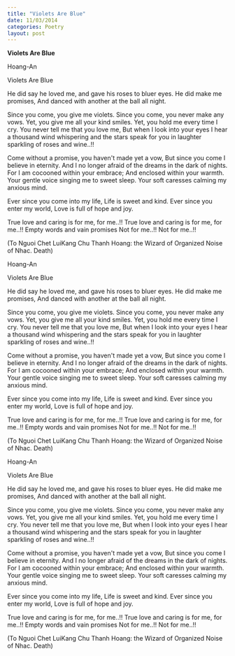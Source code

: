 ```yaml
---
title: "Violets Are Blue"
date: 11/03/2014
categories: Poetry
layout: post
---
```


**Violets Are Blue**

Hoang-An

Violets Are Blue


He did say he loved me,
and gave his roses to bluer eyes.
He did make me promises,
And danced with another at the ball all night.

Since you come, you give me violets.
Since you come, you never make any vows.
Yet, you give me all your kind smiles.
Yet, you hold me every time I cry.
You never tell me that you love me,
But when I look into your eyes
I hear a thousand wind whispering
and the stars speak for you
in laughter sparkling of roses and wine..!!

Come without a promise, you haven't made yet a vow,
But since you come I believe in eternity.
And I no longer afraid of the dreams in the dark of nights.
For I am cocooned within your embrace;
And enclosed within your warmth.
Your gentle voice singing me to sweet sleep.
Your soft caresses calming my anxious mind.

Ever since you come into my life,
Life is sweet and kind.
Ever since you enter my world,
Love is full of hope and joy.

True love and caring is for me, for me..!!
True love and caring is for me, for me..!!
Empty words and vain promises
Not for me..!! Not for me..!!


(To Nguoi Chet LuiKang Chu Thanh Hoang:
the Wizard of Organized Noise of Nhac. Death)

Hoang-An

Violets Are Blue


He did say he loved me,
and gave his roses to bluer eyes.
He did make me promises,
And danced with another at the ball all night.

Since you come, you give me violets.
Since you come, you never make any vows.
Yet, you give me all your kind smiles.
Yet, you hold me every time I cry.
You never tell me that you love me,
But when I look into your eyes
I hear a thousand wind whispering
and the stars speak for you
in laughter sparkling of roses and wine..!!

Come without a promise, you haven't made yet a vow,
But since you come I believe in eternity.
And I no longer afraid of the dreams in the dark of nights.
For I am cocooned within your embrace;
And enclosed within your warmth.
Your gentle voice singing me to sweet sleep.
Your soft caresses calming my anxious mind.

Ever since you come into my life,
Life is sweet and kind.
Ever since you enter my world,
Love is full of hope and joy.

True love and caring is for me, for me..!!
True love and caring is for me, for me..!!
Empty words and vain promises
Not for me..!! Not for me..!!


(To Nguoi Chet LuiKang Chu Thanh Hoang:
the Wizard of Organized Noise of Nhac. Death)

Hoang-An

Violets Are Blue


He did say he loved me,
and gave his roses to bluer eyes.
He did make me promises,
And danced with another at the ball all night.

Since you come, you give me violets.
Since you come, you never make any vows.
Yet, you give me all your kind smiles.
Yet, you hold me every time I cry.
You never tell me that you love me,
But when I look into your eyes
I hear a thousand wind whispering
and the stars speak for you
in laughter sparkling of roses and wine..!!

Come without a promise, you haven't made yet a vow,
But since you come I believe in eternity.
And I no longer afraid of the dreams in the dark of nights.
For I am cocooned within your embrace;
And enclosed within your warmth.
Your gentle voice singing me to sweet sleep.
Your soft caresses calming my anxious mind.

Ever since you come into my life,
Life is sweet and kind.
Ever since you enter my world,
Love is full of hope and joy.

True love and caring is for me, for me..!!
True love and caring is for me, for me..!!
Empty words and vain promises
Not for me..!! Not for me..!!


(To Nguoi Chet LuiKang Chu Thanh Hoang:
the Wizard of Organized Noise of Nhac. Death)
